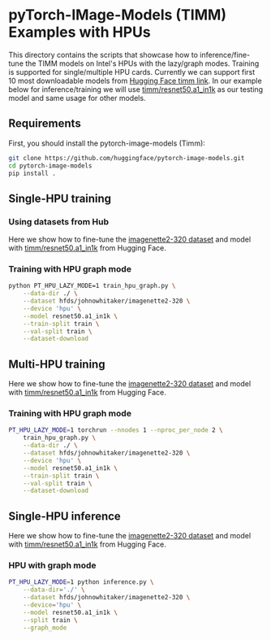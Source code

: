 <!---
Copyright 2021 The HuggingFace Team. All rights reserved.

Licensed under the Apache License, Version 2.0 (the "License");
you may not use this file except in compliance with the License.
You may obtain a copy of the License at

    http://www.apache.org/licenses/LICENSE-2.0

Unless required by applicable law or agreed to in writing, software
distributed under the License is distributed on an "AS IS" BASIS,
WITHOUT WARRANTIES OR CONDITIONS OF ANY KIND, either express or implied.
See the License for the specific language governing permissions and
limitations under the License.
-->

# pyTorch-IMage-Models (TIMM) Examples with HPUs

This directory contains the scripts that showcase how to inference/fine-tune the TIMM models on Intel's HPUs with the lazy/graph modes. Training is supported for single/multiple HPU cards. Currently we can support first 10 most downloadable models from [Hugging Face timm link](https://huggingface.co/timm). In our example below for inference/training we will use [timm/resnet50.a1_in1k](https://huggingface.co/timm/resnet50.a1_in1k) as our testing model and same usage for other models. 

## Requirements

First, you should install the pytorch-image-models (Timm):
```bash
git clone https://github.com/huggingface/pytorch-image-models.git
cd pytorch-image-models
pip install .
```

## Single-HPU training

### Using datasets from Hub

Here we show how to fine-tune the [imagenette2-320 dataset](https://huggingface.co/datasets/johnowhitaker/imagenette2-320) and model with [timm/resnet50.a1_in1k](https://huggingface.co/timm/resnet50.a1_in1k) from Hugging Face.

### Training with HPU graph mode

```bash
python PT_HPU_LAZY_MODE=1 train_hpu_graph.py \
    --data-dir ./ \
    --dataset hfds/johnowhitaker/imagenette2-320 \
    --device 'hpu' \
    --model resnet50.a1_in1k \
    --train-split train \
    --val-split train \
    --dataset-download 
```

## Multi-HPU training

Here we show how to fine-tune the [imagenette2-320 dataset](https://huggingface.co/datasets/johnowhitaker/imagenette2-320) and model with [timm/resnet50.a1_in1k](https://huggingface.co/timm/resnet50.a1_in1k) from Hugging Face.

### Training with HPU graph mode

```bash
PT_HPU_LAZY_MODE=1 torchrun --nnodes 1 --nproc_per_node 2 \
    train_hpu_graph.py \
    --data-dir ./ \
    --dataset hfds/johnowhitaker/imagenette2-320 \
    --device 'hpu' \
    --model resnet50.a1_in1k \
    --train-split train \
    --val-split train \
    --dataset-download
```


## Single-HPU inference

Here we show how to fine-tune the [imagenette2-320 dataset](https://huggingface.co/datasets/johnowhitaker/imagenette2-320) and model with [timm/resnet50.a1_in1k](https://huggingface.co/timm/resnet50.a1_in1k) from Hugging Face.

### HPU with graph mode
```bash
PT_HPU_LAZY_MODE=1 python inference.py \
    --data-dir='./' \
    --dataset hfds/johnowhitaker/imagenette2-320 \
    --device='hpu' \
    --model resnet50.a1_in1k \
    --split train \
    --graph_mode
```
